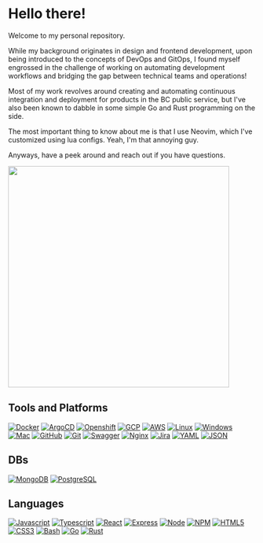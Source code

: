 # Hello there!

Welcome to my personal repository.

While my background originates in design and frontend development, upon being introduced to the concepts of DevOps and GitOps, I found myself engrossed in the challenge of working on automating development workflows and bridging the gap between technical teams and operations!

Most of my work revolves around creating and automating continuous integration and deployment for products in the BC public service, but I've also been known to dabble in some simple Go and Rust programming on the side.

The most important thing to know about me is that I use Neovim, which I've customized using lua configs. Yeah, I'm that annoying guy.

Anyways, have a peek around and reach out if you have questions.

<img width="450" src="https://github-readme-stats.vercel.app/api?username=bottle7&theme=gruvbox">

## Tools and Platforms

[![Docker](https://img.shields.io/badge/Docker-323330?style=for-the-badge&logo=docker&logoColor=blue)](https://www.docker.com/)
[![ArgoCD](https://img.shields.io/badge/ArgoCD-323330?style=for-the-badge&logo=argocd&logoColor=orange)](https://argo-cd.readthedocs.io/en/stable/)
[![Openshift](https://img.shields.io/badge/Openshift-323330?style=for-the-badge&logo=redhatopenshift&logoColor=red)](https://docs.openshift.com/)
[![GCP](https://img.shields.io/badge/GCP-323330?style=for-the-badge&logo=googlecloudplatform&logoColor=yellow)](https://cloud.google.com/)
[![AWS](https://img.shields.io/badge/aws-323330?style=for-the-badge&logo=amazon&logoColor=gold)](https://aws.amazon.com/)
[![Linux](https://img.shields.io/badge/Linux-323330?style=for-the-badge&logo=linux&logoColor=white)](https://en.wikipedia.org/wiki/Linux)
[![Windows](https://img.shields.io/badge/Windows-323330?style=for-the-badge&logo=windows&logoColor=blue)](https://en.wikipedia.org/wiki/Microsoft_Windows)
[![Mac](https://img.shields.io/badge/Mac-323330?style=for-the-badge&logo=apple&logoColor=white)](https://en.wikipedia.org/wiki/MacOS)
[![GitHub](https://img.shields.io/badge/github-323330?style=for-the-badge&logo=github&logoColor=white)](https://github.com/)
[![Git](https://img.shields.io/badge/git-323330?style=for-the-badge&logo=git&logoColor=red)](https://git-scm.com/)
[![Swagger](https://img.shields.io/badge/swagger-323330?style=for-the-badge&logo=swagger&logoColor=green)](https://swagger.io/)
[![Nginx](https://img.shields.io/badge/Nginx-323330?style=for-the-badge&logo=Nginx&logoColor=green)](https://www.nginx.com/)
[![Jira](https://img.shields.io/badge/jira-323330?style=for-the-badge&logo=jira&logoColor=blue)](https://www.atlassian.com/software/jira)
[![YAML](https://img.shields.io/badge/YAML-323330?style=for-the-badge&logo=YAML&logoColor=orange)](https://yaml.org/)
[![JSON](https://img.shields.io/badge/JSON-323330?style=for-the-badge&logo=json&logoColor=yellow)](https://www.json.org/json-en.html)

## DBs

[![MongoDB](https://img.shields.io/badge/MongoDB-323330?style=for-the-badge&logo=mongodb&logoColor=green)](https://www.mongodb.com/)
[![PostgreSQL](https://img.shields.io/badge/PostgreSQL-323330?style=for-the-badge&logo=postgresql&logoColor=blue)](https://www.postgresql.org/)

## Languages

[![Javascript](https://img.shields.io/badge/JavaScript-323330?style=for-the-badge&logo=javascript&logoColor=F7DF1E)](https://developer.mozilla.org/en-US/docs/Web/JavaScript)
[![Typescript](https://img.shields.io/badge/TypeScript-323330?style=for-the-badge&logo=typescript&logoColor=blue)](https://www.typescriptlang.org/)
[![React](https://img.shields.io/badge/React-323330?style=for-the-badge&logo=react&logoColor=blue)](https://react.dev/)
[![Express](https://img.shields.io/badge/Express-323330?style=for-the-badge&logo=Express&logoColor=F7DF1E)](https://expressjs.com/)
[![Node](https://img.shields.io/badge/Node.js-323330?style=for-the-badge&logo=node.js&logoColor=green)](https://nodejs.org/en)
[![NPM](https://img.shields.io/badge/npm-323330?style=for-the-badge&logo=npm&logoColor=red)](https://www.npmjs.com/)
[![HTML5](https://img.shields.io/badge/HTML5-323330?style=for-the-badge&logo=html5&logoColor=red)](https://developer.mozilla.org/en-US/docs/Glossary/HTML5)
[![CSS3](https://img.shields.io/badge/CSS3-323330?style=for-the-badge&logo=css3&logoColor=blue)](https://developer.mozilla.org/en-US/docs/Web/CSS)
[![Bash](https://img.shields.io/badge/Bash-323330?style=for-the-badge&logo=gnubash&logoColor=white)](https://www.gnu.org/software/bash/)
[![Go](https://img.shields.io/badge/Go-323330?style=for-the-badge&logo=go&logoColor=blue)](https://go.dev/)
[![Rust](https://img.shields.io/badge/Rust-323330?style=for-the-badge&logo=rust&logoColor=orange)](https://www.rust-lang.org/)
